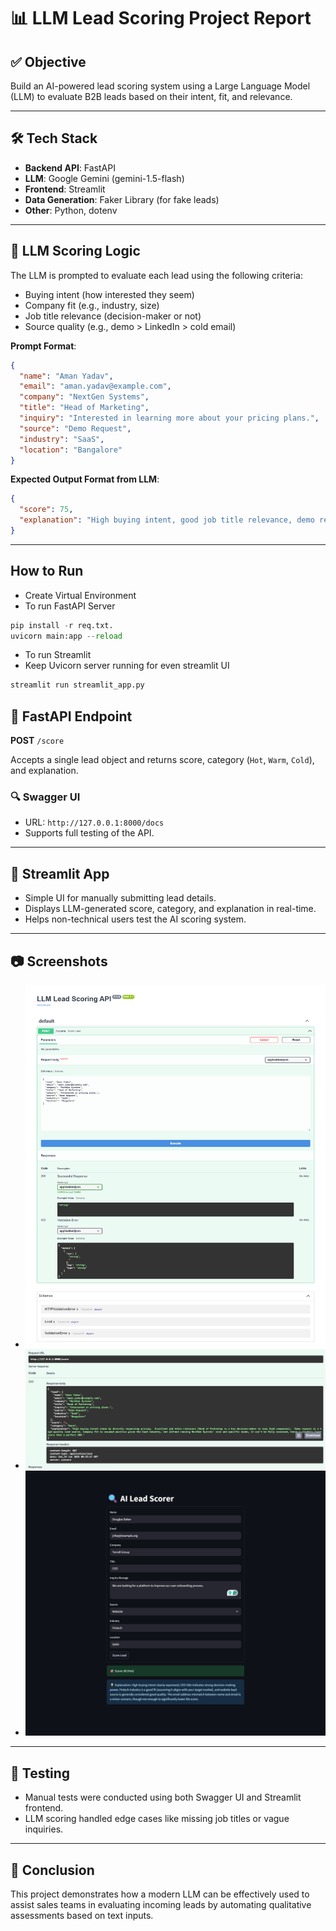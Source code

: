 
# 📊 LLM Lead Scoring Project Report

## ✅ Objective

Build an AI-powered lead scoring system using a Large Language Model (LLM) to evaluate B2B leads based on their intent, fit, and relevance.

---

## 🛠️ Tech Stack

- **Backend API**: FastAPI
- **LLM**: Google Gemini (gemini-1.5-flash)
- **Frontend**: Streamlit
- **Data Generation**: Faker Library (for fake leads)
- **Other**: Python, dotenv

---

## 🧠 LLM Scoring Logic

The LLM is prompted to evaluate each lead using the following criteria:

- Buying intent (how interested they seem)
- Company fit (e.g., industry, size)
- Job title relevance (decision-maker or not)
- Source quality (e.g., demo > LinkedIn > cold email)

**Prompt Format**:
```json
{
  "name": "Aman Yadav",
  "email": "aman.yadav@example.com",
  "company": "NextGen Systems",
  "title": "Head of Marketing",
  "inquiry": "Interested in learning more about your pricing plans.",
  "source": "Demo Request",
  "industry": "SaaS",
  "location": "Bangalore"
}
```

**Expected Output Format from LLM**:
```json
{
  "score": 75,
  "explanation": "High buying intent, good job title relevance, demo request is a high-quality source, and assumed company fit."
}
```

---

## How to Run
- Create Virtual Environment
- To run FastAPI Server 
```python
pip install -r req.txt.
uvicorn main:app --reload 
```
- To run Streamlit
- Keep Uvicorn server running for even streamlit UI
```python
streamlit run streamlit_app.py
```



## 🚀 FastAPI Endpoint

**POST** `/score`

Accepts a single lead object and returns score, category (`Hot`, `Warm`, `Cold`), and explanation.

### 🔍 Swagger UI

- URL: `http://127.0.0.1:8000/docs`
- Supports full testing of the API.

---

## 🎨 Streamlit App

- Simple UI for manually submitting lead details.
- Displays LLM-generated score, category, and explanation in real-time.
- Helps non-technical users test the AI scoring system.

---

## 📷 Screenshots

- ![API Swagger UI](./Screenshots/LLM%20Lead%20Scoring%20API%20-%20Swagger%20UI%20-%20Input.png)
- ![API Response](./Screenshots/Output.png)
- ![Streamlit UI](./Screenshots/Streamlit%20-%20UI.png)

---

## 🧪 Testing

- Manual tests were conducted using both Swagger UI and Streamlit frontend.
- LLM scoring handled edge cases like missing job titles or vague inquiries.

---

## 📝 Conclusion

This project demonstrates how a modern LLM can be effectively used to assist sales teams in evaluating incoming leads by automating qualitative assessments based on text inputs.

